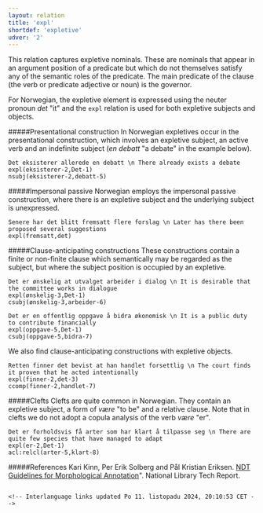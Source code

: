 ```yaml
---
layout: relation
title: 'expl'
shortdef: 'expletive'
udver: '2'
---
```


This relation captures expletive nominals. These are nominals that appear in an argument position of a predicate but which do not themselves satisfy any of the semantic roles of the predicate. The main predicate of the clause (the verb or predicate adjective or noun) is the governor. 

For Norwegian, the expletive element is expressed using the neuter pronoun *det* "it" and the `expl` relation is used for both expletive subjects and objects.

#####Presentational construction
In Norwegian expletives occur in the presentational construction, which involves an expletive subject, an active verb and an indefinite subject (*en debatt* "a debate" in the example below).

~~~ sdparse
Det eksisterer allerede en debatt \n There already exists a debate
expl(eksisterer-2,Det-1)
nsubj(eksisterer-2,debatt-5)
~~~

#####Impersonal passive
Norwegian employs the impersonal passive construction, where there is an expletive subject and the underlying subject is unexpressed.

~~~ sdparse
Senere har det blitt fremsatt flere forslag \n Later has there been proposed several suggestions
expl(fremsatt,det)
~~~

#####Clause-anticipating constructions
These constructions contain a finite or non-finite clause which semantically may be regarded as the subject, but where the subject position is occupied by an expletive.

~~~ sdparse
Det er ønskelig at utvalget arbeider i dialog \n It is desirable that the committee works in dialogue
expl(ønskelig-3,Det-1)
csubj(ønskelig-3,arbeider-6)
~~~

~~~ sdparse
Det er en offentlig oppgave å bidra økonomisk \n It is a public duty to contribute financially
expl(oppgave-5,Det-1)
csubj(oppgave-5,bidra-7)
~~~
We also find clause-anticipating constructions with expletive objects.

~~~ sdparse
Retten finner det bevist at han handlet forsettlig \n The court finds it proven that he acted intentionally
expl(finner-2,det-3)
ccomp(finner-2,handlet-7)
~~~

#####Clefts
Clefts are quite  common in Norwegian. They contain an expletive subject, a form of *være* "to be" and a relative clause. Note that in clefts we do not adopt a copula analysis of the verb *være* "er".

~~~ sdparse
Det er forholdsvis få arter som har klart å tilpasse seg \n There are quite few species that have managed to adapt 
expl(er-2,Det-1)
acl:relcl(arter-5,klart-8)
~~~


#####References
Kari Kinn, Per Erik Solberg and Pål Kristian Eriksen. [NDT Guidelines for Morphological Annotation](http://www.nb.no/sbfil/dok/20140314_guidelines_ndt_english.pdf)". National Library Tech Report.




~~~

<!-- Interlanguage links updated Po 11. listopadu 2024, 20:10:53 CET -->
